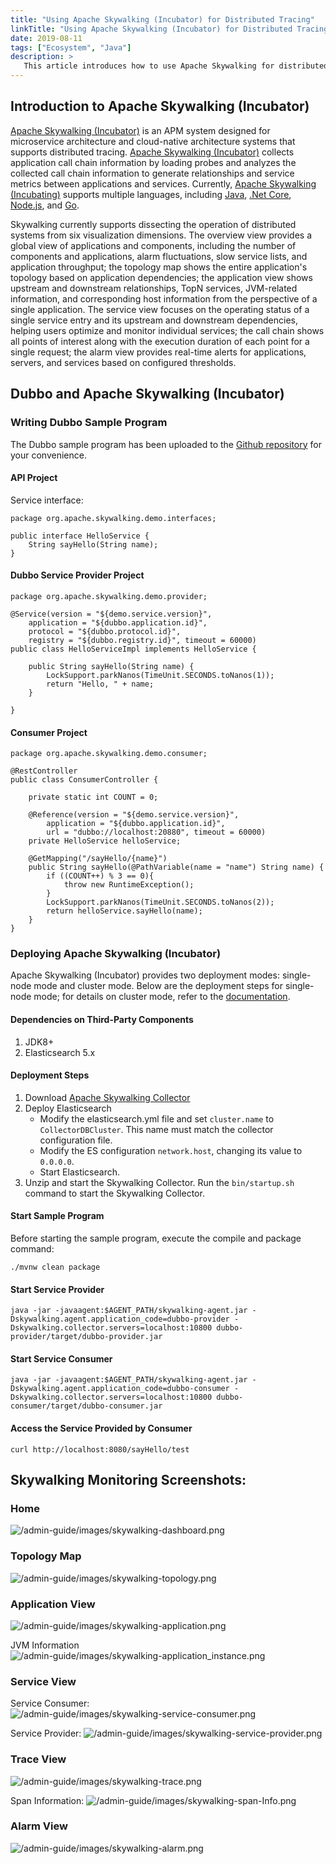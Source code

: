 ```yaml
---
title: "Using Apache Skywalking (Incubator) for Distributed Tracing"
linkTitle: "Using Apache Skywalking (Incubator) for Distributed Tracing"
date: 2019-08-11
tags: ["Ecosystem", "Java"]
description: >
   This article introduces how to use Apache Skywalking for distributed tracing of Dubbo applications.
---
```


## Introduction to Apache Skywalking (Incubator)
[Apache Skywalking (Incubator)](https://github.com/apache/skywalking) is an APM system designed for microservice architecture and cloud-native architecture systems that supports distributed tracing. [Apache Skywalking (Incubator)](https://github.com/apache/skywalking) collects application call chain information by loading probes and analyzes the collected call chain information to generate relationships and service metrics between applications and services. Currently, [Apache Skywalking (Incubating)](https://github.com/apache/skywalking) supports multiple languages, including [Java](https://github.com/apache/skywalking), [.Net Core](https://github.com/OpenSkywalking/skywalking-netcore), [Node.js](https://github.com/OpenSkywalking/skywalking-nodejs), and [Go](https://github.com/SkyAPM/go2sky).

Skywalking currently supports dissecting the operation of distributed systems from six visualization dimensions. The overview view provides a global view of applications and components, including the number of components and applications, alarm fluctuations, slow service lists, and application throughput; the topology map shows the entire application's topology based on application dependencies; the application view shows upstream and downstream relationships, TopN services, JVM-related information, and corresponding host information from the perspective of a single application. The service view focuses on the operating status of a single service entry and its upstream and downstream dependencies, helping users optimize and monitor individual services; the call chain shows all points of interest along with the execution duration of each point for a single request; the alarm view provides real-time alerts for applications, servers, and services based on configured thresholds.

## Dubbo and Apache Skywalking (Incubator)
### Writing Dubbo Sample Program
The Dubbo sample program has been uploaded to the [Github repository](https://github.com/SkywalkingTest/dubbo-trace-example) for your convenience.
#### API Project
Service interface:

```
package org.apache.skywalking.demo.interfaces;

public interface HelloService {
	String sayHello(String name);
}
```

#### Dubbo Service Provider Project

```
package org.apache.skywalking.demo.provider;

@Service(version = "${demo.service.version}",
	application = "${dubbo.application.id}",
	protocol = "${dubbo.protocol.id}",
	registry = "${dubbo.registry.id}", timeout = 60000)
public class HelloServiceImpl implements HelloService {

	public String sayHello(String name) {
		LockSupport.parkNanos(TimeUnit.SECONDS.toNanos(1));
		return "Hello, " + name;
	}

}
```

#### Consumer Project

```
package org.apache.skywalking.demo.consumer;

@RestController
public class ConsumerController {

	private static int COUNT = 0;

	@Reference(version = "${demo.service.version}",
		application = "${dubbo.application.id}",
		url = "dubbo://localhost:20880", timeout = 60000)
	private HelloService helloService;

	@GetMapping("/sayHello/{name}")
	public String sayHello(@PathVariable(name = "name") String name) {
		if ((COUNT++) % 3 == 0){
			throw new RuntimeException();
		}
		LockSupport.parkNanos(TimeUnit.SECONDS.toNanos(2));
		return helloService.sayHello(name);
	}
}
```

### Deploying Apache Skywalking (Incubator)
Apache Skywalking (Incubator) provides two deployment modes: single-node mode and cluster mode. Below are the deployment steps for single-node mode; for details on cluster mode, refer to the [documentation](https://skywalking.apache.org/docs/main/next/en/setup/backend/backend-setup/).
#### Dependencies on Third-Party Components
1. JDK8+
2. Elasticsearch 5.x
#### Deployment Steps
1. Download [Apache Skywalking Collector](http://skywalking.apache.org/downloads/)
2. Deploy Elasticsearch
	* Modify the elasticsearch.yml file and set `cluster.name` to `CollectorDBCluster`. This name must match the collector configuration file.
	* Modify the ES configuration `network.host`, changing its value to `0.0.0.0`.
	* Start Elasticsearch.
3. Unzip and start the Skywalking Collector. Run the `bin/startup.sh` command to start the Skywalking Collector.
#### Start Sample Program
Before starting the sample program, execute the compile and package command:

```
./mvnw clean package
```

#### Start Service Provider

```
java -jar -javaagent:$AGENT_PATH/skywalking-agent.jar -Dskywalking.agent.application_code=dubbo-provider -Dskywalking.collector.servers=localhost:10800 dubbo-provider/target/dubbo-provider.jar
```

#### Start Service Consumer

```
java -jar -javaagent:$AGENT_PATH/skywalking-agent.jar -Dskywalking.agent.application_code=dubbo-consumer -Dskywalking.collector.servers=localhost:10800 dubbo-consumer/target/dubbo-consumer.jar 
```

#### Access the Service Provided by Consumer

```
curl http://localhost:8080/sayHello/test
```

## Skywalking Monitoring Screenshots:

### Home

![/admin-guide/images/skywalking-dashboard.png](/imgs/blog/skywalking-dashboard.png)

### Topology Map
![/admin-guide/images/skywalking-topology.png](/imgs/blog/skywalking-topology.png)

### Application View
![/admin-guide/images/skywalking-application.png](/imgs/blog/skywalking-application.png)

JVM Information
![/admin-guide/images/skywalking-application_instance.png](/imgs/blog/skywalking-application_instance.png)

### Service View

Service Consumer:
![/admin-guide/images/skywalking-service-consumer.png](/imgs/blog/skywalking-service-consumer.png)

Service Provider:
![/admin-guide/images/skywalking-service-provider.png](/imgs/blog/skywalking-service-provider.png)

### Trace View
![/admin-guide/images/skywalking-trace.png](/imgs/blog/skywalking-trace.png)

Span Information:
![/admin-guide/images/skywalking-span-Info.png](/imgs/blog/skywalking-span-Info.png)

### Alarm View
![/admin-guide/images/skywalking-alarm.png](/imgs/blog/skywalking-alarm.png)

